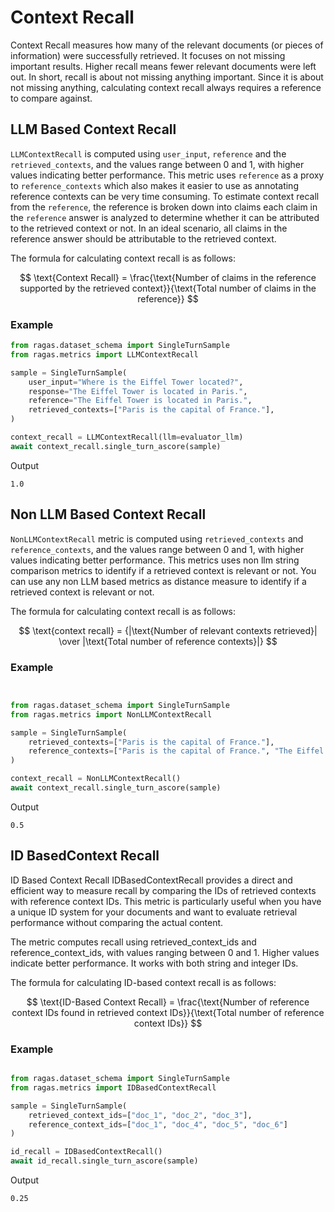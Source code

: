 # Context Recall

Context Recall measures how many of the relevant documents (or pieces of information) were successfully retrieved. It focuses on not missing important results. Higher recall means fewer relevant documents were left out.
In short, recall is about not missing anything important. Since it is about not missing anything, calculating context recall always requires a reference to compare against.



## LLM Based Context Recall

`LLMContextRecall` is computed using `user_input`, `reference` and the  `retrieved_contexts`, and the values range between 0 and 1, with higher values indicating better performance. This metric uses `reference` as a proxy to `reference_contexts` which also makes it easier to use as annotating reference contexts can be very time consuming. To estimate context recall from the `reference`, the reference is broken down into claims each claim in the `reference` answer is analyzed to determine whether it can be attributed to the retrieved context or not. In an ideal scenario, all claims in the reference answer should be attributable to the retrieved context.


The formula for calculating context recall is as follows:

$$
\text{Context Recall} = \frac{\text{Number of claims in the reference supported by the retrieved context}}{\text{Total number of claims in the reference}}
$$

### Example
    
```python
from ragas.dataset_schema import SingleTurnSample
from ragas.metrics import LLMContextRecall

sample = SingleTurnSample(
    user_input="Where is the Eiffel Tower located?",
    response="The Eiffel Tower is located in Paris.",
    reference="The Eiffel Tower is located in Paris.",
    retrieved_contexts=["Paris is the capital of France."], 
)

context_recall = LLMContextRecall(llm=evaluator_llm)
await context_recall.single_turn_ascore(sample)

```
Output
```
1.0
```

## Non LLM Based Context Recall

`NonLLMContextRecall` metric is computed using `retrieved_contexts` and `reference_contexts`, and the values range between 0 and 1, with higher values indicating better performance. This metrics uses non llm string comparison metrics to identify if a retrieved context is relevant or not. You can use any non LLM based metrics as distance measure to identify if a retrieved context is relevant or not.

The formula for calculating context recall is as follows:

$$
\text{context recall} = {|\text{Number of relevant contexts retrieved}| \over |\text{Total number of reference contexts}|}
$$

### Example
    
```python


from ragas.dataset_schema import SingleTurnSample
from ragas.metrics import NonLLMContextRecall

sample = SingleTurnSample(
    retrieved_contexts=["Paris is the capital of France."], 
    reference_contexts=["Paris is the capital of France.", "The Eiffel Tower is one of the most famous landmarks in Paris."]
)

context_recall = NonLLMContextRecall()
await context_recall.single_turn_ascore(sample)


```
Output
```
0.5
```

## ID BasedContext Recall

ID Based Context Recall
IDBasedContextRecall provides a direct and efficient way to measure recall by comparing the IDs of retrieved contexts with reference context IDs. This metric is particularly useful when you have a unique ID system for your documents and want to evaluate retrieval performance without comparing the actual content.

The metric computes recall using retrieved_context_ids and reference_context_ids, with values ranging between 0 and 1. Higher values indicate better performance. It works with both string and integer IDs.

The formula for calculating ID-based context recall is as follows:

$$ \text{ID-Based Context Recall} = \frac{\text{Number of reference context IDs found in retrieved context IDs}}{\text{Total number of reference context IDs}} $$

### Example

```python

from ragas.dataset_schema import SingleTurnSample
from ragas.metrics import IDBasedContextRecall

sample = SingleTurnSample(
    retrieved_context_ids=["doc_1", "doc_2", "doc_3"], 
    reference_context_ids=["doc_1", "doc_4", "doc_5", "doc_6"]
)

id_recall = IDBasedContextRecall()
await id_recall.single_turn_ascore(sample)
```

Output
```
0.25
```